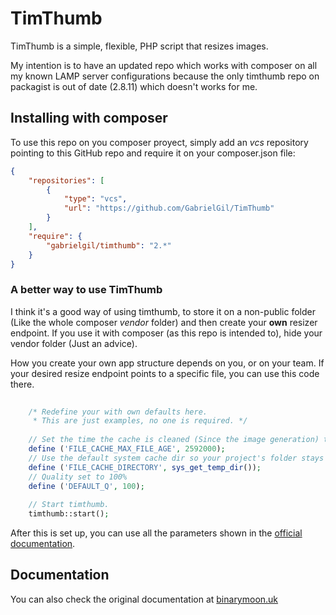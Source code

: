 # TimThumb

TimThumb is a simple, flexible, PHP script that resizes images.

My intention is to have an updated repo which works with composer on all my known LAMP server configurations because the only timthumb repo on packagist is out of date (2.8.11) which doesn't works for me.


## Installing with composer

To use this repo on you composer proyect, simply add an *vcs* repository pointing to this GitHub repo and require it on your composer.json file:

```json
{
	"repositories": [
		{
			"type": "vcs",
			"url": "https://github.com/GabrielGil/TimThumb"
		}
	],
	"require": {
		"gabrielgil/timthumb": "2.*"
	}
}
```

### A better way to use TimThumb

I think it's a good way of using timthumb, to store it on a non-public folder (Like the whole composer *vendor* folder) and then create your **own** resizer endpoint. If you use it with composer (as this repo is intended to), hide your vendor folder (Just an advice).

How you create your own app structure depends on you, or on your team. If your desired resize endpoint points to a specific file, you can use this code there.

```php
	
	/* Redefine your with own defaults here.
	 * This are just examples, no one is required. */
	
	// Set the time the cache is cleaned (Since the image generation) to one month (2592000/60/60/24=30)
	define ('FILE_CACHE_MAX_FILE_AGE', 2592000);
	// Use the default system cache dir so your project's folder stays clean.
	define ('FILE_CACHE_DIRECTORY', sys_get_temp_dir());
	// Quality set to 100%
	define ('DEFAULT_Q', 100);
	
	// Start timthumb.
	timthumb::start();
```

After this is set up, you can use all the parameters shown in the [official documentation](http://binarymoon.co.uk/projects/timthumb).

## Documentation

You can also check the original documentation at [binarymoon.uk](http://binarymoon.co.uk/projects/timthumb)